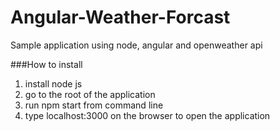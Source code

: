 # Angular-Weather-Forcast
Sample application using node, angular and openweather api

###How to install
 1. install node js
 2. go to the root of the application
 3. run npm start from command line
 4. type localhost:3000 on the browser to open the application
